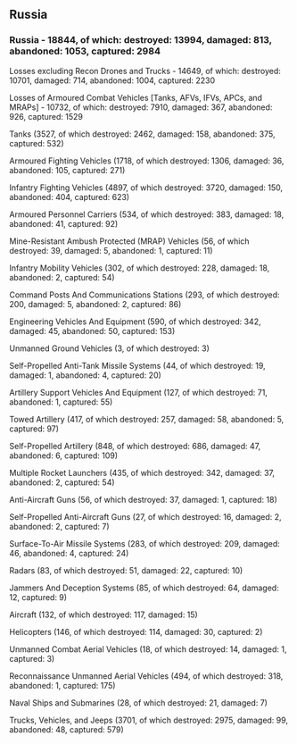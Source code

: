 
 
 ## Russia
 
 ### Russia - 18844, of which: destroyed: 13994, damaged: 813, abandoned: 1053, captured: 2984

 Losses excluding Recon Drones and Trucks - 14649, of which: destroyed: 10701, damaged: 714, abandoned: 1004, captured: 2230

 Losses of Armoured Combat Vehicles [Tanks, AFVs, IFVs, APCs, and MRAPs] - 10732, of which: destroyed: 7910, damaged: 367, abandoned: 926, captured: 1529

 

 

 Tanks (3527, of which destroyed: 2462, damaged: 158, abandoned: 375, captured: 532)

 Armoured Fighting Vehicles (1718, of which destroyed: 1306, damaged: 36, abandoned: 105, captured: 271)

 Infantry Fighting Vehicles (4897, of which destroyed: 3720, damaged: 150, abandoned: 404, captured: 623)

 Armoured Personnel Carriers (534, of which destroyed: 383, damaged: 18, abandoned: 41, captured: 92)

 Mine-Resistant Ambush Protected (MRAP) Vehicles (56, of which destroyed: 39, damaged: 5, abandoned: 1, captured: 11)

 Infantry Mobility Vehicles (302, of which destroyed: 228, damaged: 18, abandoned: 2, captured: 54)

 Command Posts And Communications Stations (293, of which destroyed: 200, damaged: 5, abandoned: 2, captured: 86)

 Engineering Vehicles And Equipment (590, of which destroyed: 342, damaged: 45, abandoned: 50, captured: 153)

 Unmanned Ground Vehicles (3, of which destroyed: 3)

 Self-Propelled Anti-Tank Missile Systems (44, of which destroyed: 19, damaged: 1, abandoned: 4, captured: 20)

 Artillery Support Vehicles And Equipment (127, of which destroyed: 71, abandoned: 1, captured: 55)

 Towed Artillery (417, of which destroyed: 257, damaged: 58, abandoned: 5, captured: 97)

 Self-Propelled Artillery (848, of which destroyed: 686, damaged: 47, abandoned: 6, captured: 109)

 Multiple Rocket Launchers (435, of which destroyed: 342, damaged: 37, abandoned: 2, captured: 54)

 Anti-Aircraft Guns (56, of which destroyed: 37, damaged: 1, captured: 18)

 Self-Propelled Anti-Aircraft Guns (27, of which destroyed: 16, damaged: 2, abandoned: 2, captured: 7)

 Surface-To-Air Missile Systems (283, of which destroyed: 209, damaged: 46, abandoned: 4, captured: 24)

 Radars (83, of which destroyed: 51, damaged: 22, captured: 10)

 Jammers And Deception Systems (85, of which destroyed: 64, damaged: 12, captured: 9)

 Aircraft (132, of which destroyed: 117, damaged: 15)

 Helicopters (146, of which destroyed: 114, damaged: 30, captured: 2)

 Unmanned Combat Aerial Vehicles (18, of which destroyed: 14, damaged: 1, captured: 3)

 Reconnaissance Unmanned Aerial Vehicles (494, of which destroyed: 318, abandoned: 1, captured: 175)

 Naval Ships and Submarines (28, of which destroyed: 21, damaged: 7)

 Trucks, Vehicles, and Jeeps (3701, of which destroyed: 2975, damaged: 99, abandoned: 48, captured: 579)

